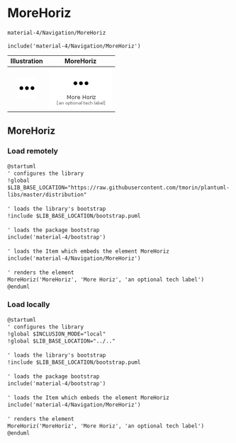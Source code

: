 # MoreHoriz


```text
material-4/Navigation/MoreHoriz
```

```text
include('material-4/Navigation/MoreHoriz')
```



| Illustration | MoreHoriz |
| :---: | :---: |
| ![illustration for Illustration](../../material-4/Navigation/MoreHoriz.png) | ![illustration for MoreHoriz](../../material-4/Navigation/MoreHoriz.Local.png) |




## MoreHoriz

### Load remotely
```plantuml
@startuml
' configures the library
!global $LIB_BASE_LOCATION="https://raw.githubusercontent.com/tmorin/plantuml-libs/master/distribution"

' loads the library's bootstrap
!include $LIB_BASE_LOCATION/bootstrap.puml

' loads the package bootstrap
include('material-4/bootstrap')

' loads the Item which embeds the element MoreHoriz
include('material-4/Navigation/MoreHoriz')

' renders the element
MoreHoriz('MoreHoriz', 'More Horiz', 'an optional tech label')
@enduml
```

### Load locally
```plantuml
@startuml
' configures the library
!global $INCLUSION_MODE="local"
!global $LIB_BASE_LOCATION="../.."

' loads the library's bootstrap
!include $LIB_BASE_LOCATION/bootstrap.puml

' loads the package bootstrap
include('material-4/bootstrap')

' loads the Item which embeds the element MoreHoriz
include('material-4/Navigation/MoreHoriz')

' renders the element
MoreHoriz('MoreHoriz', 'More Horiz', 'an optional tech label')
@enduml
```

